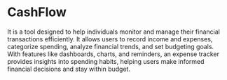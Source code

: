 # CashFlow
 It is a tool designed to help individuals monitor and manage their financial transactions efficiently. It allows users to record income and expenses, categorize spending, analyze financial trends, and set budgeting goals. With features like dashboards, charts, and reminders, an expense tracker provides insights into spending habits, helping users make informed financial decisions and stay within budget.
